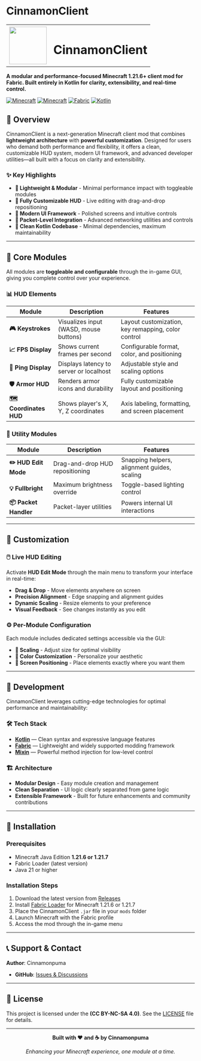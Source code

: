 # CinnamonClient

<table>
  <tr>
    <td><img src="https://github.com/user-attachments/assets/95fb0910-5221-4ad6-ba35-f272971d752f" width="100"/></td>
    <td style="vertical-align: middle; padding-left: 10px;"><h1>CinnamonClient</h1></td>
  </tr>
</table>

**A modular and performance-focused Minecraft 1.21.6+ client mod for Fabric. Built entirely in Kotlin for clarity, extensibility, and real-time control.**

[![Minecraft](https://img.shields.io/badge/Minecraft-1.21.6-green.svg)](https://minecraft.net/)
[![Minecraft](https://img.shields.io/badge/Minecraft-1.21.7-green.svg)](https://minecraft.net/)
[![Fabric](https://img.shields.io/badge/Fabric-Mod-orange.svg)](https://fabricmc.net/)
[![Kotlin](https://img.shields.io/badge/Kotlin-100%25-purple.svg)](https://kotlinlang.org/)

## 🌟 Overview

CinnamonClient is a next-generation Minecraft client mod that combines **lightweight architecture** with **powerful customization**. Designed for users who demand both performance and flexibility, it offers a clean, customizable HUD system, modern UI framework, and advanced developer utilities—all built with a focus on clarity and extensibility.

### ✨ Key Highlights
- **🚀 Lightweight & Modular** - Minimal performance impact with toggleable modules
- **🎨 Fully Customizable HUD** - Live editing with drag-and-drop repositioning  
- **🔧 Modern UI Framework** - Polished screens and intuitive controls
- **📡 Packet-Level Integration** - Advanced networking utilities and controls
- **💎 Clean Kotlin Codebase** - Minimal dependencies, maximum maintainability

---

## 🧩 Core Modules

All modules are **toggleable and configurable** through the in-game GUI, giving you complete control over your experience.

### 📊 HUD Elements

| Module | Description | Features |
|--------|-------------|----------|
| **🎮 Keystrokes** | Visualizes input (WASD, mouse buttons) | Layout customization, key remapping, color control |
| **📈 FPS Display** | Shows current frames per second | Configurable format, color, and positioning |
| **📡 Ping Display** | Displays latency to server or localhost | Adjustable style and scaling options |
| **🛡️ Armor HUD** | Renders armor icons and durability | Fully customizable layout and positioning |
| **🗺️ Coordinates HUD** | Shows player's X, Y, Z coordinates | Axis labeling, formatting, and screen placement |

### 🔧 Utility Modules

| Module | Description | Features |
|--------|-------------|----------|
| **✏️ HUD Edit Mode** | Drag-and-drop HUD repositioning | Snapping helpers, alignment guides, scaling |
| **💡 Fullbright** | Maximum brightness override | Toggle-based lighting control |
| **📦 Packet Handler** | Packet-layer utilities | Powers internal UI interactions |

---

## 🎨 Customization

### 🖱️ Live HUD Editing
Activate **HUD Edit Mode** through the main menu to transform your interface in real-time:
- **Drag & Drop** - Move elements anywhere on screen
- **Precision Alignment** - Edge snapping and alignment guides
- **Dynamic Scaling** - Resize elements to your preference
- **Visual Feedback** - See changes instantly as you edit

### ⚙️ Per-Module Configuration
Each module includes dedicated settings accessible via the GUI:
- **🎯 Scaling** - Adjust size for optimal visibility
- **🎨 Color Customization** - Personalize your aesthetic
- **📍 Screen Positioning** - Place elements exactly where you want them

---

## 🔨 Development

CinnamonClient leverages cutting-edge technologies for optimal performance and maintainability:

### 🛠️ Tech Stack
- **[Kotlin](https://kotlinlang.org/)** — Clean syntax and expressive language features
- **[Fabric](https://fabricmc.net/)** — Lightweight and widely supported modding framework  
- **[Mixin](https://github.com/SpongePowered/Mixin)** — Powerful method injection for low-level control

### 🏗️ Architecture
- **Modular Design** - Easy module creation and management
- **Clean Separation** - UI logic clearly separated from game logic
- **Extensible Framework** - Built for future enhancements and community contributions

---

## 🚀 Installation

### Prerequisites
- Minecraft Java Edition **1.21.6 or 1.21.7**
- Fabric Loader (latest version)
- Java 21 or higher

### Installation Steps
1. Download the latest version from [Releases](https://github.com/Cinnamonpuma/CinnamonClient/releases)
2. Install [Fabric Loader](https://fabricmc.net/use/) for Minecraft 1.21.6 or 1.21.7
3. Place the CinnamonClient `.jar` file in your `mods` folder
4. Launch Minecraft with the Fabric profile
5. Access the mod through the in-game menu

---

## 📞 Support & Contact

**Author**: Cinnamonpuma

- **GitHub**: [Issues & Discussions](https://github.com/Cinnamonpuma/CinnamonClient/issues)

---

## 📝 License

This project is licensed under the **(CC BY-NC-SA 4.0)**. See the [LICENSE](LICENSE) file for details.

---

<div align="center">
  <p><strong>Built with ❤️ and ☕ by Cinnamonpuma</strong></p>
  <p><em>Enhancing your Minecraft experience, one module at a time.</em></p>
</div>
